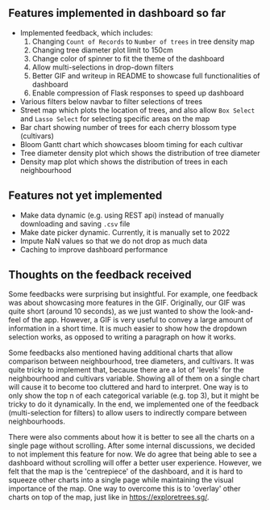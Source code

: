 ## Features implemented in dashboard so far
* Implemented feedback, which includes:
  1. Changing `Count of Records` to `Number of trees` in tree density map
  2. Changing tree diameter plot limit to 150cm
  3. Change color of spinner to fit the theme of the dashboard
  4. Allow multi-selections in drop-down filters
  5. Better GIF and writeup in README to showcase full functionalities of dashboard
  6. Enable compression of Flask responses to speed up dashboard
* Various filters below navbar to filter selections of trees
* Street map which plots the location of trees, and also allow `Box Select` and `Lasso Select` for selecting specific areas on the map
* Bar chart showing number of trees for each cherry blossom type (cultivars)
* Bloom Gantt chart which showcases bloom timing for each cultivar
* Tree diameter density plot which shows the distribution of tree diameter
* Density map plot which shows the distribution of trees in each neighbourhood

## Features not yet implemented
* Make data dynamic (e.g. using REST api) instead of manually downloading and saving `.csv` file
* Make date picker dynamic. Currently, it is manually set to 2022
* Impute NaN values so that we do not drop as much data
* Caching to improve dashboard performance

## Thoughts on the feedback received
Some feedbacks were surprising but insightful. For example, one feedback was about showcasing more features in the GIF. Originally, our GIF was quite short (around 10 seconds), as we just wanted to show the look-and-feel of the app. However, a GIF is very useful to convey a large amount of information in a short time. It is much easier to show how the dropdown selection works, as opposed to writing a paragraph on how it works.

Some feedbacks also mentioned having additional charts that allow comparison between neighbourhood, tree diameters, and cultivars. It was quite tricky to implement that, because there are a lot of 'levels' for the neighbourhood and cultivars variable. Showing all of them on a single chart will cause it to become too cluttered and hard to interpret. One way is to only show the top n of each categorical variable (e.g. top 3), but it might be tricky to do it dynamically. In the end, we implemented one of the feedback (multi-selection for filters) to allow users to indirectly compare between neighbourhoods.

There were also comments about how it is better to see all the charts on a single page without scrolling. After some internal discussions, we decided to not implement this feature for now. We do agree that being able to see a dashboard without scrolling will offer a better user experience. However, we felt that the map is the 'centrepiece' of the dashboard, and it is hard to squeeze other charts into a single page while maintaining the visual importance of the map. One way to overcome this is to 'overlay' other charts on top of the map, just like in https://exploretrees.sg/. 

